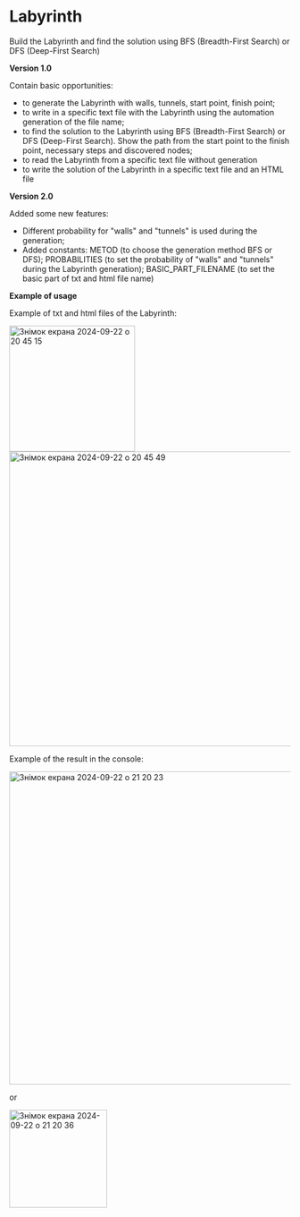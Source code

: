 # Labyrinth
Build the Labyrinth and find the solution using BFS (Breadth-First Search) or DFS (Deep-First Search)

**Version 1.0** 

Contain basic opportunities:

  - to generate the Labyrinth with walls, tunnels, start point, finish point;
  - to write in a specific text file with the Labyrinth using the automation generation of the file name;
  - to find the solution to the Labyrinth using BFS (Breadth-First Search) or DFS (Deep-First Search). Show the path from the start point to the finish point, necessary steps and discovered nodes;
  - to read the Labyrinth from a specific text file without generation
  - to write the solution of the Labyrinth in a specific text file and an HTML file

**Version 2.0**

Added some new features:

- Different probability for  "walls" and "tunnels" is used  during the generation;
- Added constants: 
    METOD (to choose the generation method BFS or DFS);
    PROBABILITIES (to set the probability of "walls" and "tunnels" during the Labyrinth generation);
    BASIC_PART_FILENAME (to set the basic part of txt and html file name)


**Example of usage**


Example of txt and html files of the Labyrinth:


<img width="225" alt="Знімок екрана 2024-09-22 о 20 45 15" src="https://github.com/user-attachments/assets/e8c0690c-1db0-47b1-86f3-d4825cb481a4">

<img width="527" alt="Знімок екрана 2024-09-22 о 20 45 49" src="https://github.com/user-attachments/assets/61217e0d-4a4d-43ba-954e-2be5cb6ebec1">


Example of the result in the console:

<img width="560" alt="Знімок екрана 2024-09-22 о 21 20 23" src="https://github.com/user-attachments/assets/5d44d571-dcbf-4f79-830a-b77ec8410994">

or

<img width="175" alt="Знімок екрана 2024-09-22 о 21 20 36" src="https://github.com/user-attachments/assets/76edf9ca-2587-404d-b7a6-e9fb116108b3">

 
